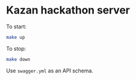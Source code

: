 # Kazan hackathon server

To start:

```bash
make up
```

To stop:

```bash
make down
```

Use `swagger.yml` as an API schema.
